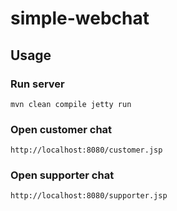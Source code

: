 # simple-webchat

## Usage

### Run server

````
mvn clean compile jetty run
````

### Open customer chat

````
http://localhost:8080/customer.jsp
````

### Open supporter chat

````
http://localhost:8080/supporter.jsp
````

